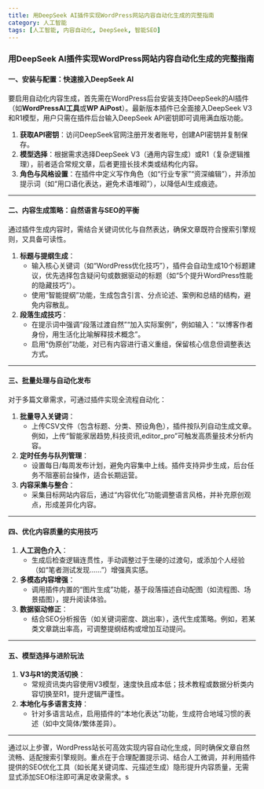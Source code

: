 ```yaml
---
title: 用DeepSeek AI插件实现WordPress网站内容自动化生成的完整指南
category: 人工智能
tags: [人工智能, 内容自动化, DeepSeek, 智能SEO]
---
```

### 用DeepSeek AI插件实现WordPress网站内容自动化生成的完整指南  

#### 一、安装与配置：快速接入DeepSeek AI  
要启用自动化内容生成，首先需在WordPress后台安装支持DeepSeek的AI插件（如**WordPressAI工具**或**WP AiPost**）。最新版本插件已全面接入DeepSeek V3和R1模型，用户只需在插件后台输入DeepSeek API密钥即可调用满血版功能。  
1. **获取API密钥**：访问DeepSeek官网注册开发者账号，创建API密钥并复制保存。  
2. **模型选择**：根据需求选择DeepSeek V3（通用内容生成）或R1（复杂逻辑推理），前者适合常规文章，后者更擅长技术类或结构化内容。  
3. **角色与风格设置**：在插件中定义写作角色（如“行业专家”“资深编辑”），并添加提示词（如“用口语化表达，避免术语堆砌”），以降低AI生成痕迹。  

---

#### 二、内容生成策略：自然语言与SEO的平衡  
通过插件生成内容时，需结合关键词优化与自然表达，确保文章既符合搜索引擎规则，又具备可读性。  
1. **标题与提纲生成**：  
   - 输入核心关键词（如“WordPress优化技巧”），插件会自动生成10个标题建议，优先选择包含疑问句或数据驱动的标题（如“5个提升WordPress性能的隐藏技巧”）。  
   - 使用“智能提纲”功能，生成包含引言、分点论述、案例和总结的结构，避免内容散乱。  
2. **段落生成技巧**：  
   - 在提示词中强调“段落过渡自然”“加入实际案例”，例如输入：“以博客作者身份，用生活化比喻解释技术概念”。  
   - 启用“伪原创”功能，对已有内容进行语义重组，保留核心信息但调整表达方式。  

---

#### 三、批量处理与自动化发布  
对于多篇文章需求，可通过插件实现全流程自动化：  
1. **批量导入关键词**：  
   - 上传CSV文件（包含标题、分类、预设角色），插件按队列自动生成文章。例如，上传“智能家居趋势,科技资讯,editor_pro”可触发高质量技术分析内容。  
2. **定时任务与队列管理**：  
   - 设置每日/每周发布计划，避免内容集中上线。插件支持异步生成，后台任务不阻塞前台操作，适合长期运营。  
3. **内容采集与整合**：  
   - 采集目标网站内容后，通过“内容优化”功能调整语言风格，并补充原创观点，形成差异化内容。  

---

#### 四、优化内容质量的实用技巧  
1. **人工润色介入**：  
   - 生成后检查逻辑连贯性，手动调整过于生硬的过渡句，或添加个人经验（如“笔者测试发现……”）增强真实感。  
2. **多模态内容增强**：  
   - 调用插件内置的“图片生成”功能，基于段落描述自动配图（如流程图、场景插图），提升阅读体验。  
3. **数据驱动修正**：  
   - 结合SEO分析报告（如关键词密度、跳出率），迭代生成策略。例如，若某类文章跳出率高，可调整提纲结构或增加互动提问。  

---

#### 五、模型选择与进阶玩法  
1. **V3与R1的灵活切换**：  
   - 常规资讯类内容使用V3模型，速度快且成本低；技术教程或数据分析类内容切换至R1，提升逻辑严谨性。  
2. **本地化与多语言支持**：  
   - 针对多语言站点，启用插件的“本地化表达”功能，生成符合地域习惯的表述（如中文简体/繁体差异）。  

---

通过以上步骤，WordPress站长可高效实现内容自动化生成，同时确保文章自然流畅、适配搜索引擎规则。重点在于合理配置提示词、结合人工微调，并利用插件提供的SEO优化工具（如长尾关键词库、元描述生成）隐形提升内容质量，无需显式添加SEO标注即可满足收录需求。s